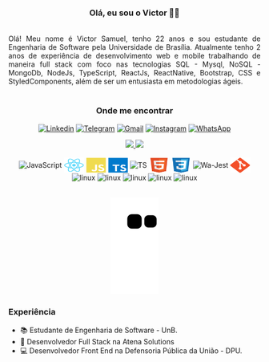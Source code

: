 

<div  align="center">
  
### Olá, eu sou o Victor 👋🏿 
</div>

</br>
<div style="text-align: justify">
Olá! Meu nome é Victor Samuel, tenho 22 anos e sou estudante de Engenharia de Software pela Universidade de Brasília. Atualmente tenho 2 anos de experiência de desenvolvimento web e mobile trabalhando de maneira full stack com foco nas tecnologias SQL - Mysql, NoSQL - MongoDb, NodeJs, TypeScript, ReactJs, ReactNative, Bootstrap, CSS e StyledComponents, além de ser um entusiasta em metodologias ágeis.
</div>
</br>

<div  align="center">
  
### Onde me encontrar 
[![Linkedin](https://img.shields.io/badge/LinkedIn-0077B5?style=for-the-badge&logo=linkedin&logoColor=white)](https://www.linkedin.com/in/victorsamuelengenharia/)
[![Telegram](https://img.shields.io/badge/Telegram-2CA5E0?style=for-the-badge&logo=telegram&logoColor=white)](https://t.me/victordsantoss)
[![Gmail](https://img.shields.io/badge/Gmail-D14836?style=for-the-badge&logo=gmail&logoColor=white)](mailto:victor.samuelsantoss@gmail.com)
[![Instagram](https://img.shields.io/badge/Instagram-E4405F?style=for-the-badge&logo=instagram&logoColor=white)](https://www.instagram.com/victordsantoss/)
[![WhatsApp](https://img.shields.io/badge/WhatsApp-25D366?style=for-the-badge&logo=whatsapp&logoColor=white)](https://api.whatsapp.com/send?phone=5561985018286&text=Ol%C3%A1%2C%20Victor.%20Te%20encontrei%20pelo%20GitHub%20e%20gostaria%20de%20falar%20com%20voc%C3%AA.%20)
</div>

<div  align="center">
  <a href="https://github.com/victordsantoss">
    <img height="150em" src="https://github-readme-stats.vercel.app/api?username=victordsantoss&count_private=true&include_all_commits=true&show_icons=true&theme=dracula&hide_border=false&show_owner=true"/>
    <img height="150em" src="https://github-readme-stats.vercel.app/api/top-langs/?username=victordsantoss&theme=dracula&hide_border=false&&layout=compact"/>
  </a>
</div>

<div align="center" valign="top"><br>
  <img align="center" alt="JavaScript" height="30" width="40" src="https://cdn.jsdelivr.net/gh/devicons/devicon/icons/nodejs/nodejs-original.svg">
  <img align="center" alt="React" height="30" width="40" src="https://raw.githubusercontent.com/devicons/devicon/master/icons/react/react-original.svg">
  <img align="center" alt="Js" height="30" width="40" src="https://raw.githubusercontent.com/devicons/devicon/master/icons/javascript/javascript-plain.svg">
  <img align="center" alt="TS" height="30" width="40" src="https://raw.githubusercontent.com/devicons/devicon/master/icons/typescript/typescript-plain.svg">
 <img align="center" alt="TS" height="30" width="40" src="https://cdn.jsdelivr.net/gh/devicons/devicon/icons/cplusplus/cplusplus-original.svg" />
  <img align="center" alt="HTML" height="30" width="40" src="https://raw.githubusercontent.com/devicons/devicon/master/icons/html5/html5-original.svg">
  <img align="center" alt="CSS" height="30" width="40" src="https://raw.githubusercontent.com/devicons/devicon/master/icons/css3/css3-original.svg">
  <img align="center" alt="Wa-Jest" height="30" width="40" src="https://cdn.jsdelivr.net/gh/devicons/devicon/icons/jest/jest-plain.svg">
  <img align="center" alt="git" height="30" width="40" src="https://raw.githubusercontent.com/devicons/devicon/master/icons/git/git-original.svg">
  <img align="center" alt="linux" height="30" width="40" src="https://cdn.jsdelivr.net/gh/devicons/devicon/icons/mysql/mysql-original.svg">
  <img align="center" alt="linux" height="30" width="40" src="https://cdn.jsdelivr.net/gh/devicons/devicon/icons/firebase/firebase-plain.svg">
  <img align="center" alt="linux" height="30" width="40" src="https://cdn.jsdelivr.net/gh/devicons/devicon/icons/docker/docker-original.svg" />
  <img align="center" alt="linux" height="30" width="40" src="https://cdn.jsdelivr.net/gh/devicons/devicon/icons/bootstrap/bootstrap-original.svg" />
  <img align="center" alt="linux" height="30" width="40" src="https://cdn.jsdelivr.net/gh/devicons/devicon/icons/mongodb/mongodb-original.svg" />
</div><br>

<div align="center">
  
  ![Snake animation](https://github.com/victordsantoss/victordsantoss/blob/output/github-contribution-grid-snake.svg)
</div>

### Experiência

- :books: Estudante de Engenharia de Software - UnB.
- 🔭 Desenvolvedor Full Stack na Atena Solutions 
- :computer: Desenvolvedor Front End na Defensoria Pública da União - DPU.

